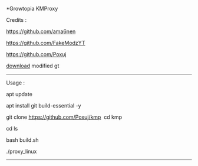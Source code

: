 *Growtopia KMProxy

Credits : 

https://github.com/ama6nen

https://github.com/FakeModzYT

https://github.com/Poxuj

[download](https://www.mediafire.com/file/gren56cg77qea6e/gen_signed.apk/file) modified gt

--------------------------------------
Usage :

apt update

 apt install git build-essential -y

git clone https://github.com/Poxuj/kmp
​
cd kmp

cd ls

bash build.sh

./proxy_linux

--------------------------------------
